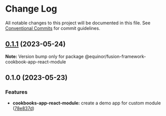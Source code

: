 # Change Log

All notable changes to this project will be documented in this file.
See [Conventional Commits](https://conventionalcommits.org) for commit guidelines.

## [0.1.1](https://github.com/equinor/fusion-framework/compare/@equinor/fusion-framework-cookbook-app-react-module@0.1.0...@equinor/fusion-framework-cookbook-app-react-module@0.1.1) (2023-05-24)

**Note:** Version bump only for package @equinor/fusion-framework-cookbook-app-react-module

## 0.1.0 (2023-05-23)

### Features

-   **cookbooks-app-react-module:** create a demo app for custom module ([78e837d](https://github.com/equinor/fusion-framework/commit/78e837dfe94305802095d36b3e9ca9050a20d5a7))
